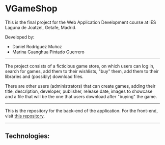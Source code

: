 # VGameShop
This is the final project for the Web Application Development course at IES Laguna de Joatzel, Getafe, Madrid.

Developed by:
- Daniel Rodríguez Muñoz
- Marina Guanghua Pintado Guerrero

---

The project consists of a ficticious game store, on which users can log in, search for games, add them to their wishlists, "buy" them, add them to their libraries and (possibly) download files.

There are other users (administrators) that can create games, adding their title, description, developer, publisher, release date, images to showcase and a file that will be the one that users download after "buying" the game.

---

This is the repository for the back-end of the application. For the front-end, visit [this repository](https://github.com/darkhuo10/DAW2-TFC-Angular).

---

## Technologies:

<img src=""></img><!-- continuar-->